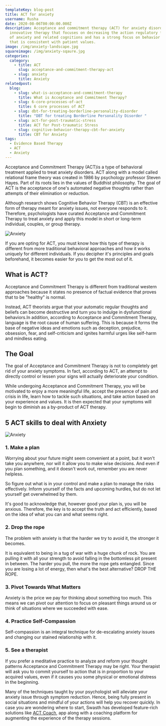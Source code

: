 ```yaml
---
templateKey: blog-post
title: ACT for anxiety
username: Rusha
date: 2020-08-06T00:00:00.000Z
description: Acceptance and commitment therapy (ACT) for anxiety disorders is an
  innovative therapy that focuses on decreasing the action regulatory function
  of anxiety and related cognitions and has a strong focus on behavior change
  that is consistent with patient values.
image: /img/anxiety-landscape.jpg
squareimage: /img/anxiety-sqaure.jpg
categories:
  category:
    - title: ACT
      slug: acceptance-and-commitment-therapy-act
    - slug: anxiety
      title: Anxiety
relatedpost:
  blog:
    - slug: what-is-acceptance-and-commitment-therapy
      title: What is Acceptance and Commitment Therapy?
    - slug: 6-core-processes-of-act
      title: 6 core processes of ACT
    - slug: dbt-for-treating-borderline-personality-disorder
      title: "DBT for treating Borderline Personality Disorder "
    - slug: act-for-post-traumatic-stress
      title: ACT for Post-traumatic Stress
    - slug: cognitive-behavior-therapy-cbt-for-anxiety
      title: CBT for Anxiety
tags:
  - Evidence Based Therapy
  - ACT
  - Anxiety
---
```

<!--StartFragment-->

Acceptance and Commitment Therapy (ACT)is a type of behavioral treatment applied to treat anxiety disorders. ACT along with a model called relational frame theory was created in 1986 by psychology professor Steven Hayes. Part of its roots lies in the values of Buddhist philosophy. The goal of ACT is the acceptance of one's automated negative thoughts rather than attempts of their elimination or reduction.

Although research shows Cognitive Behavior Therapy (CBT) is an effective form of therapy meant for anxiety issues, not everyone responds to it. Therefore, psychologists have curated Acceptance and Commitment Therapy to treat anxiety and apply this model in short or long-term individual, couples, or group therapy.

![Anxiety](/img/anxiety-2.jpg "Anxiety")

If you are opting for ACT, you must know how this type of therapy is different from more traditional behavioral approaches and how it works uniquely for different individuals. If you decipher it's principles and goals beforehand, it becomes easier for you to get the most out of it.

## What is ACT?

Acceptance and Commitment Therapy is different from traditional western approaches because it states no presence of factual evidence that proves that to be "healthy" is normal.

Instead, ACT theorists argue that your automatic regular thoughts and beliefs can become destructive and turn you to indulge in dysfunctional behaviors.In addition, according to Acceptance and Commitment Therapy, language is the root cause of human suffering. This is because it forms the base of negative ideas and emotions such as deception, prejudice, obsession, fear, and self-criticism and ignites harmful urges like self-harm and mindless eating.

<!--StartFragment-->

## The Goal

The goal of Acceptance and Commitment Therapy is not to completely get rid of your anxiety symptoms. In fact, according to ACT, an attempt to directly control or lessen your signs will actually deteriorate your condition.

While undergoing Acceptance and Commitment Therapy, you will be motivated to enjoy a more meaningful life, accept the presence of pain and crisis in life, learn how to tackle such situations, and take action based on your experience and values. It is then expected that your symptoms will begin to diminish as a by-product of ACT therapy.

<!--StartFragment-->

## 5 ACT skills to deal with Anxiety

![Anxiety](/img/anxiety-3.jpg "Anxiety")

### 1. Make a plan

Worrying about your future might seem convenient at a point, but it won't take you anywhere, nor will it allow you to make wise decisions. And even if you plan something, and it doesn't work out, remember you are never helpless.

So figure out what is in your control and make a plan to manage the risks effectively. Inform yourself of the facts and upcoming hurdles, but do not let yourself get overwhelmed by them.

It's good to acknowledge that, however good your plan is, you will be anxious. Therefore, the key is to accept the truth and act efficiently, based on the idea of what you can and what seems right.

### 2. Drop the rope

The problem with anxiety is that the harder we try to avoid it, the stronger it becomes.

It is equivalent to being in a tug of war with a huge chunk of rock. You are pulling it with all your strength to avoid falling in the bottomless pit present in between. The harder you pull, the more the rope gets entangled. Since you are losing a lot of energy, then what's the best alternative? DROP THE ROPE.

### 3. Pivot Towards What Matters

Anxiety is the price we pay for thinking about something too much. This means we can pivot our attention to focus on pleasant things around us or think of situations where we succeeded with ease.

### 4. Practice Self-Compassion

Self-compassion is an integral technique for de-escalating anxiety issues and changing our stained relationship with it.

### 5. See a therapist

If you prefer a meditative practice to analyze and reform your thought patterns Acceptance and Commitment Therapy may be right. Your therapist will ask you to commit yourself to action that is in proportion to your acquired values, even if it causes you some physical or emotional distress in the beginning.

Many of the techniques taught by your psychologist will alleviate your anxiety issue through symptom reduction. Hence, being fully present in social situations and mindful of your actions will help you recover quickly. In case you are wondering where to start, Swasth has developed feature-rich solutions like [ACT Coach](https://www.swasth.co/act-coach/), [](https://www.swasth.co/dbt-coach/)app along with a coaching platform for augmenting the experience of the therapy sessions.

<!--EndFragment-->

<!--EndFragment-->

<!--EndFragment-->